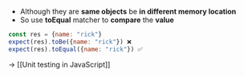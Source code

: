 - Although they are **same objects** be **in different memory location**
- So use **toEqual** matcher to **compare** the **value**

```js
const res = {name: "rick"}
expect(res).toBe({name: "rick"}) ❌
expect(res).toEqual({name: "rick"}) ✅
```

→ [[Unit testing in JavaScript]]